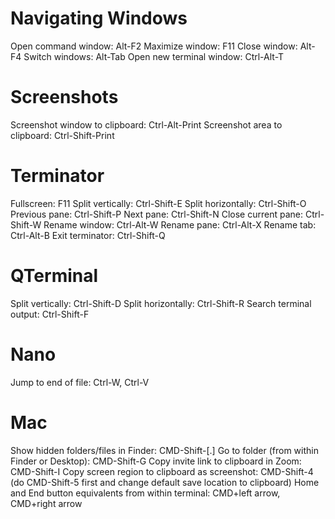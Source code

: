 # Navigating Windows
Open command window: Alt-F2
Maximize window: F11
Close window: Alt-F4
Switch windows: Alt-Tab
Open new terminal window: Ctrl-Alt-T

# Screenshots
Screenshot window to clipboard: Ctrl-Alt-Print
Screenshot area to clipboard: Ctrl-Shift-Print

# Terminator
Fullscreen: F11
Split vertically: Ctrl-Shift-E
Split horizontally: Ctrl-Shift-O
Previous pane: Ctrl-Shift-P
Next pane: Ctrl-Shift-N
Close current pane: Ctrl-Shift-W
Rename window: Ctrl-Alt-W
Rename pane: Ctrl-Alt-X
Rename tab: Ctrl-Alt-B
Exit terminator: Ctrl-Shift-Q

# QTerminal
Split vertically: Ctrl-Shift-D
Split horizontally: Ctrl-Shift-R
Search terminal output: Ctrl-Shift-F

# Nano
Jump to end of file: Ctrl-W, Ctrl-V

# Mac
Show hidden folders/files in Finder: CMD-Shift-[.]
Go to folder (from within Finder or Desktop): CMD-Shift-G
Copy invite link to clipboard in Zoom: CMD-Shift-I
Copy screen region to clipboard as screenshot: CMD-Shift-4 (do CMD-Shift-5 first and change default save location to clipboard)
Home and End button equivalents from within terminal: CMD+left arrow, CMD+right arrow
